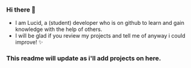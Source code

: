 ### Hi there 👋

<!--
**incrementedtea/incrementedtea** is a ✨ _special_ ✨ repository because its `README.md` (this file) appears on your GitHub profile.

Here are some ideas to get you started:

- 🔭 I’m currently working on ...
- 🌱 I’m currently learning ...
- 👯 I’m looking to collaborate on ...
- 🤔 I’m looking for help with ...
- 💬 Ask me about ...
- 📫 How to reach me: ...
- 😄 Pronouns: ...
- ⚡ Fun fact: ...
-->
- I am Lucid, a (student) developer who is on github to learn and gain knowledge with the help of others.
- I will be glad if you review my projects and tell me of anyway i could improve! ✨

### This readme will update as i'll add projects on here.
